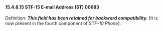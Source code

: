 #### 15.4.8.15 STF-15 E-mail Address (ST) 00683

Definition: **_This field has been retained for backward compatibility._** (It is now present in the fourth component of _STF-10 Phone_).
